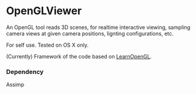 # OpenGLViewer

An OpenGL tool reads 3D scenes, for realtime interactive viewing, sampling camera views at given camera positions, lignting configurations, etc.

For self use. Tested on OS X only.

(Currently) Framework of the code based on [LearnOpenGL](https://learnopengl.com).


### Dependency
Assimp